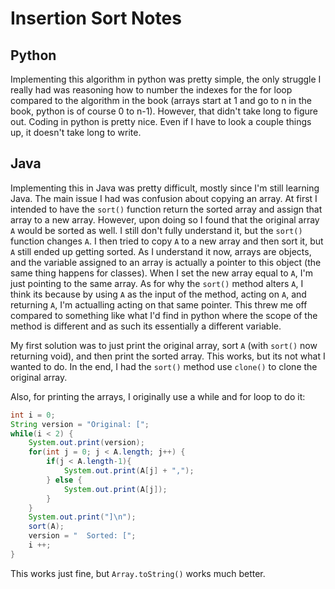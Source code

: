 # Insertion Sort Notes

## Python
Implementing this algorithm in python was pretty simple, the only struggle I really had was reasoning how to number the indexes for the for loop compared to the algorithm in the book (arrays start at 1 and go to n in the book, python is of course 0 to n-1). However, that didn't take long to figure out. Coding in python is pretty nice. Even if I have to look a couple things up, it doesn't take long to write.

## Java
Implementing this in Java was pretty difficult, mostly since I'm still learning Java. The main issue I had was confusion about copying an array. At first I intended to have the `sort()` function return the sorted array and assign that array to a new array. However, upon doing so I found that the original array `A` would be sorted as well. I still don't fully understand it, but the `sort()` function changes `A`. I then tried to copy `A` to a new array and then sort it, but `A` still ended up getting sorted. As I understand it now, arrays are objects, and the variable assigned to an array is actually a pointer to this object (the same thing happens for classes). When I set the new array equal to `A`, I'm just pointing to the same array. As for why the `sort()` method alters `A`, I think its because by using `A` as the input of the method, acting on `A`, and returning `A`, I'm actualling acting on that same pointer. This threw me off compared to something like what I'd find in python where the scope of the method is different and as such its essentially a different variable. 

My first solution was to just print the original array, sort `A` (with `sort()` now returning void), and then print the sorted array. This works, but its not what I wanted to do. In the end, I had the `sort()` method use `clone()` to clone the original array.

Also, for printing the arrays, I originally use a while and for loop to do it:

```java
int i = 0;
String version = "Original: [";
while(i < 2) {
    System.out.print(version);
    for(int j = 0; j < A.length; j++) {
        if(j < A.length-1){
            System.out.print(A[j] + ",");
        } else {
            System.out.print(A[j]);
        }
    }
    System.out.print("]\n");
    sort(A);
    version = "  Sorted: [";
    i ++;
}
```

This works just fine, but `Array.toString()` works much better.